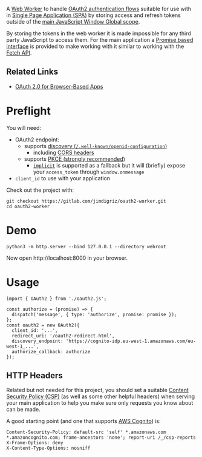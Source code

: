 A [Web Worker](https://developer.mozilla.org/en-US/docs/Web/API/Worker) to handle [OAuth2 authentication flows](https://oauth.net/articles/authentication/) suitable for use with in [Single Page Application (SPA)](https://tools.ietf.org/html/draft-ietf-oauth-browser-based-apps) by storing access and refresh tokens outside of the [main JavaScript Window Global scope](https://developer.mozilla.org/en-US/docs/Web/API/Window).

By storing the tokens in the web worker it is made impossible for any third party JavaScript to access them.  For the main application a [Promise based interface](https://developer.mozilla.org/en-US/docs/Web/JavaScript/Reference/Global_Objects/Promise) is provided to make working with it similar to working with the [Fetch API](https://developer.mozilla.org/en-US/docs/Web/API/Fetch_API).

## Related Links

 * [OAuth 2.0 for Browser-Based Apps](https://datatracker.ietf.org/doc/draft-ietf-oauth-browser-based-apps/)

# Preflight

You will need:

 * OAuth2 endpoint:
     * supports [discovery (`/.well-known/openid-configuration`)](https://www.rfc-editor.org/rfc/rfc8414.html)
         * including [CORS headers](https://developer.mozilla.org/en-US/docs/Web/HTTP/CORS)
     * supports [PKCE (strongly recommended)](https://oauth.net/2/pkce/)
         * [`implicit`](https://tools.ietf.org/html/rfc6749#section-1.3.2) is supported as a fallback but it will (briefly) expose your `access_token` through `window.onmessage`
 * `client_id` to use with your application

Check out the project with:

    git checkout https://gitlab.com/jimdigriz/oauth2-worker.git
    cd oauth2-worker

# Demo

    python3 -m http.server --bind 127.0.0.1 --directory webroot

Now open http://localhost:8000 in your browser.

# Usage

    import { OAuth2 } from './oauth2.js';

    const authorize = (promise) => {
      dispatch('message', { type: 'authorize', promise: promise });
    };
    const oauth2 = new OAuth2({
      client_id: '...',
      redirect_uri: '/oauth2-redirect.html',
      discovery_endpoint: 'https://cognito-idp.eu-west-1.amazonaws.com/eu-west-1_...',
      authorize_callback: authorize
    });

## HTTP Headers

Related but not needed for this project, you should set a suitable [Content Security Policy (CSP)](https://developer.mozilla.org/en-US/docs/Web/HTTP/CSP) (as well as some other helpful headers) when serving your main application to help you make sure only requests you know about can be made.

A good starting point (and one that supports [AWS Cognito](https://aws.amazon.com/cognito/)) is:

    Content-Security-Policy: default-src 'self' *.amazonaws.com *.amazoncognito.com; frame-ancestors 'none'; report-uri /_/csp-reports
    X-Frame-Options: deny
    X-Content-Type-Options: nosniff
